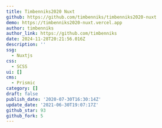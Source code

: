 ```yaml
---
title: Timbenniks2020 Nuxt
github: https://github.com/timbenniks/timbenniks2020-nuxt
demo: https://timbenniks2020-nuxt.vercel.app
author: timbenniks
author_link: https://github.com/timbenniks
date: 2024-11-28T20:21:56.016Z
description: ''
ssg:
  - Nuxtjs
css:
  - SCSS
ui: []
cms:
  - Prismic
category: []
draft: false
publish_date: '2020-07-30T16:30:14Z'
update_date: '2021-06-30T19:07:17Z'
github_star: 93
github_fork: 5
---
```


